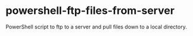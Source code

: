# powershell-ftp-files-from-server
PowerShell script to ftp to a server and pull files down to a local directory.
